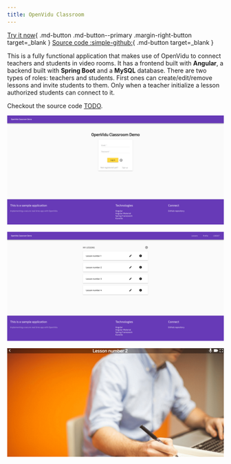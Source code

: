 ```yaml
---
title: OpenVidu Classroom
---
```


[Try it now](https://demos.openvidu.io/classroom/){ .md-button .md-button--primary .margin-right-button target=_blank }
[Source code :simple-github:](https://github.com/OpenVidu/openvidu-tutorials){ .md-button target=_blank }

This is a fully functional application that makes use of OpenVidu to connect teachers and students in video rooms. It has a frontend built with **Angular**, a backend built with **Spring Boot** and a **MySQL** database. There are two types of roles: teachers and students. First ones can create/edit/remove lessons and invite students to them. Only when a teacher initialize a lesson authorized students can connect to it.

Checkout the source code [TODO]().

<div class="grid-container">

<!-- Somehow the following plain HTML elements being in one line greatly affects MKDocs performance and ability to build the site -->

<div class="grid-33"><p><a class="glightbox" href="../../assets/images/openvidu-classroom.png" data-type="image" data-width="80%" data-height="auto" data-desc-position="bottom"><img src="../../assets/images/openvidu-classroom.png" loading="lazy"/></a></p></div>

<div class="grid-33"><p><a class="glightbox" href="../../assets/images/openvidu-classroom-dashboard.png" data-type="image" data-width="80%" data-height="auto" data-desc-position="bottom"><img src="../../assets/images/openvidu-classroom-dashboard.png" loading="lazy"/></a></p></div>

<div class="grid-33"><p><a class="glightbox" href="../../assets/images/openvidu-classroom-video.png" data-type="image" data-width="80%" data-height="auto" data-desc-position="bottom"><img src="../../assets/images/openvidu-classroom-video.png" loading="lazy"/></a></p></div>

</div>

<script>window.setupGallery()</script>